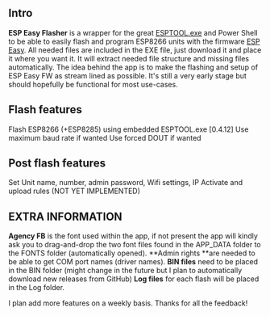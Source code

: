 Intro
------------
**ESP Easy Flasher** is a wrapper for the great [ESPTOOL.exe](https://github.com/igrr/esptool-ck/blob/master/README.md) and Power Shell to be able to easily flash and program ESP8266 units with the firmware [ESP Easy](https://www.letscontrolit.com/wiki/index.php/ESPEasy). All needed files are included in the EXE file, just download it and place it where you want it. It will extract needed file structure and missing files automatically. The idea behind the app is to make the flashing and setup of ESP Easy FW as stream lined as possible. It's still a very early stage but should hopefully be functional for most use-cases.

Flash features
------------
Flash ESP8266 (+ESP8285) using embedded ESPTOOL.exe [0.4.12]
Use maximum baud rate if wanted
Use forced DOUT if wanted

Post flash features
------------
Set Unit name, number, admin password, Wifi settings, IP
Activate and upload rules (NOT YET IMPLEMENTED)

EXTRA INFORMATION
------------
**Agency FB** is the font used within the app, if not present the app will kindly ask you to drag-and-drop the two font files found in the APP_DATA folder to the FONTS folder (automatically opened).
**Admin rights **are needed to be able to get COM port names (driver names).
**BIN files** need to be placed in the BIN folder (might change in the future but I plan to automatically download new releases from GitHub)
**Log files** for each flash will be placed in the Log folder.

I plan add more features on a weekly basis. Thanks for all the feedback!
